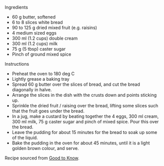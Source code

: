 Ingredients 

- 60 g butter, softened
- 6 to 8 slices white bread
- 90 to 125 g dried mixed fruit (e.g. raisins) 
- 4 medium sized eggs
- 300 ml (1.2 cups) double cream 
- 300 ml (1.2 cups) milk
- 75 g (5 tbsp) caster sugar 
- Pinch of ground mixed spice 

Instructions 

- Preheat the oven to 180 deg C
- Lightly grease a baking tray
- Spread 60 g butter over the slices of bread, and cut the bread diagonally in halve. 
- Arrange the slices in the dish with the crusts down and points sticking up. 
- Sprinkle the dried fruit / raising over the bread, lifting some slices such that the fruit goes under the bread. 
- In a jug, make a custard by beating together the 4 eggs, 300 ml cream, 300 ml milk, 75 g caster sugar and pinch of mixed spice. Pour this over the bread. 
- Leave the pudding for about 15 minutes for the bread to soak up some of the liquid. 
- Bake the pudding in the oven for about 45 minutes, until it is a light golden brown colour, and serve. 

Recipe sourced from [Good to Know](https://www.goodtoknow.co.uk/food/how-to/how-to-make-bread-and-butter-pudding-295137).
